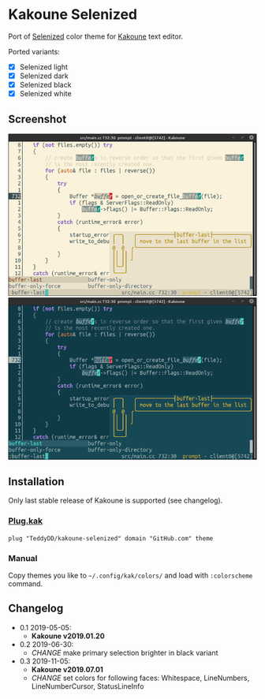 # Kakoune Selenized

Port of [Selenized] color theme for [Kakoune] text editor.

Ported variants:

- [x] Selenized light
- [x] Selenized dark
- [x] Selenized black
- [x] Selenized white

## Screenshot

![light theme](./screenshots/light.png)
![dark theme](./screenshots/dark.png)

## Installation

Only last stable release of Kakoune is supported (see changelog).

### [Plug.kak]

```kak
plug "TeddyDD/kakoune-selenized" domain "GitHub.com" theme
```

### Manual

Copy themes you like to `~/.config/kak/colors/` and load with `:colorscheme`
command.

## Changelog

- 0.1 2019-05-05:
    - **Kakoune v2019.01.20**
- 0.2 2019-06-30:
    - _CHANGE_ make primary selection brighter in black variant
- 0.3 2019-11-05:
    - **Kakoune v2019.07.01**
    - _CHANGE_ set colors for following faces: Whitespace, LineNumbers,
      LineNumberCursor, StatusLineInfo

[Selenized]: https://github.com/jan-warchol/selenized
[Kakoune]: http://kakoune.org/
[Plug.kak]: https://github.com/andreyorst/plug.kak
